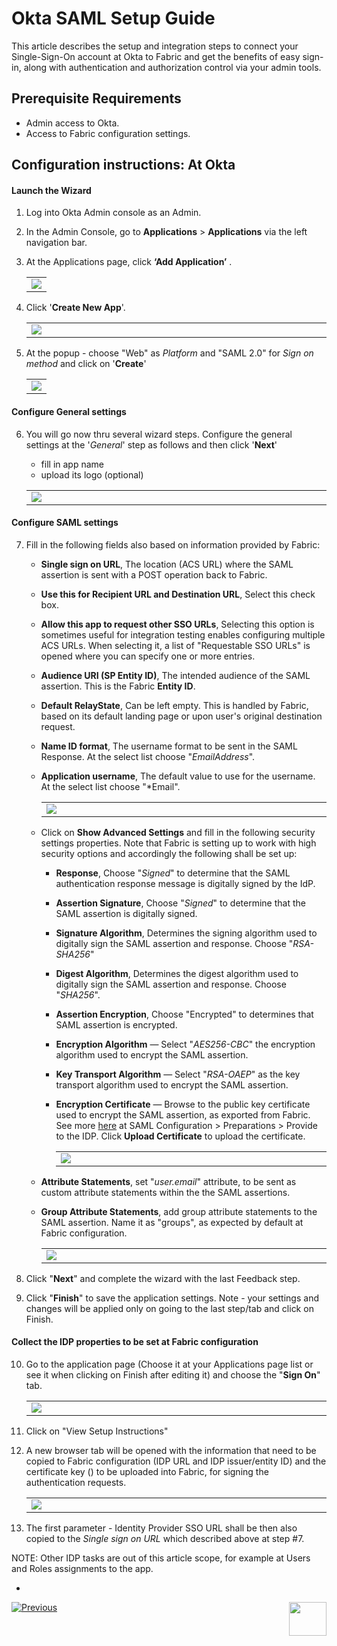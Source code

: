 # Okta SAML Setup Guide

This article describes the setup and integration steps to connect your Single-Sign-On account at Okta to Fabric and get the benefits of easy sign-in, along with authentication and authorization control via your admin tools.

## Prerequisite Requirements

- Admin access to Okta.
- Access to Fabric configuration settings.

## Configuration instructions: At Okta

#### Launch the Wizard

1. Log into Okta Admin console as an Admin. 

2. In the Admin Console, go to **Applications** > **Applications** via the left navigation bar.

3. At the Applications page, click **‘Add Application’** .

   <table>
   <tbody>
   <tr>
   	<td >
       <img src="images/15_okta1.png">
       </td>
   </tr>
   </tbody>
   </table>
   
   
4. Click '**Create New App**'.

   <table>
   <tbody>
   <tr>
   	<td width="700pxl">
       <img src="images/15_okta2.png">
       </td>
   </tr>
   </tbody>
   </table>

5. At the popup - choose "Web" as *Platform* and "SAML 2.0" for *Sign on method* and click on '**Create**'

   <table>
   <tbody>
   <tr>
   	<td>
       <img src="images/15_okta3.jpg">
       </td>
   </tr>
   </tbody>
   </table>


#### Configure General settings

6. You will go now thru several wizard steps. Configure the general settings at the '*General*' step as follows and then click '**Next**'

   - fill in app name 
   - upload its logo (optional) 

   <table>
   <tbody>
   <tr>
   	<td width="700pxl">
       <img src="images/15_okta4.jpg">
       </td>
   </tr>
   </tbody>
   </table>



#### Configure SAML settings

7. Fill in the following fields also based on information provided by Fabric:

   - **Single sign on URL**, The location (ACS URL) where the SAML assertion is sent with a POST operation back to Fabric.

   - **Use this for Recipient URL and Destination URL**, Select this check box.

   - **Allow this app to request other SSO URLs**, Selecting this option is sometimes useful for integration testing enables configuring multiple ACS URLs. When selecting it, a list of "Requestable SSO URLs" is opened where you can specify one or more entries. 

   - **Audience URI (SP Entity ID)**, The intended audience of the SAML assertion. This is the Fabric **Entity ID**.

   - **Default RelayState**, Can be left empty. This is handled by Fabric, based on its default landing page or upon user's original destination request.

   - **Name ID format**, The username format to be sent in the SAML Response. At the select list choose "*EmailAddress*".

   - **Application username**, The default value to use for the username. At the select list choose "*Email".

     <table>
     <tbody>
     <tr>
     	<td width="700pxl">
         <img src="images/15_okta5.jpg">
         </td>
     </tr>
     </tbody>
     </table>
     
     
   - Click on **Show Advanced Settings** and fill in the following security settings properties. Note that Fabric is setting up to work with high security options and accordingly the following shall be set up:
   
     - **Response**, Choose "*Signed*" to determine that the SAML authentication response message is digitally signed by the IdP.
   
     - **Assertion Signature**, Choose "*Signed*" to determine that the SAML assertion is digitally signed.
   
     - **Signature Algorithm**, Determines the signing algorithm used to digitally sign the SAML assertion and response. Choose "*RSA-SHA256*"
   
     - **Digest Algorithm**, Determines the digest algorithm used to digitally sign the SAML assertion and response. Choose "*SHA256*".
   
     - **Assertion Encryption**, Choose "Encrypted" to determines that SAML assertion is encrypted. 
   
     - **Encryption Algorithm** — Select "*AES256-CBC*" the encryption algorithm used to encrypt the SAML assertion.
   
     - **Key Transport Algorithm** — Select "*RSA-OAEP*" as the key transport algorithm used to encrypt the SAML assertion.
   
     - **Encryption Certificate** — Browse to the public key certificate used to encrypt the SAML assertion, as exported from Fabric. See more  [here](/articles/26_fabric_security/13_user_IAM_configiration.md#saml-configuration) at SAML Configuration > Preparations > Provide to the IDP. Click **Upload Certificate** to upload the certificate.
   
       <table>
       <tbody>
       <tr>
       	<td width="700pxl">
           <img src="images/15_okta6.jpg">
           </td>
       </tr>
       </tbody>
       </table>
   
   - **Attribute Statements**, set "*user.email*" attribute, to be sent as custom attribute statements within the the SAML assertions.
   
   - **Group Attribute Statements**, add group attribute statements to the SAML assertion. Name it as "groups", as expected by default at Fabric configuration. 
   
     <table><tbody><tr>    <td width="700pxl">    <img src="images/15_okta7.png">    </td></tr></tbody></table>
   
     
   
8.  Click "**Next**" and complete the wizard with the last Feedback step.
9. Click "**Finish**" to save the application settings. Note - your settings and changes will be applied only on going to the last step/tab and click on Finish.



#### Collect the IDP properties to be set at Fabric configuration

10. Go to the application page (Choose it at your Applications page list or see it when clicking on Finish after editing it) and choose the "**Sign On**" tab.

    <table><tbody><tr>    <td width="700pxl">    <img src="images/15_okta8.jpg">    </td></tr></tbody></table>

11. Click on "View Setup Instructions"

12. A new browser tab will be opened with the information that need to be copied to Fabric configuration (IDP URL and IDP issuer/entity ID) and the certificate key () to be uploaded into Fabric, for signing the authentication requests.

     <table><tbody><tr>    <td width="700pxl">    <img src="images/15_okta9.jpg">    </td></tr></tbody></table>

13. The first parameter - Identity Provider SSO URL shall be then also copied to the *Single sign on URL* which described above at step #7.



NOTE: Other IDP tasks are out of this article scope, for example at Users and Roles assignments to the app.

- 

[![Previous](/articles/images/Previous.png)](/articles/26_fabric_security/14_user_IAM_SAML_Azure_AD_setup.md)[<img align="right" width="60" height="54" src="/articles/images/Next.png">](/articles/26_fabric_security/16_user_IAM_auditing.md)

